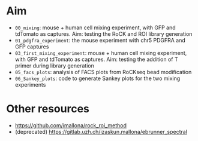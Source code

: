 # Aim

- `00_mixing`: mouse + human cell mixing experiment, with GFP and tdTomato as captures. Aim: testing the RoCK and ROI library generation
- `01_pdgfra_experiment`: the mouse experiment with chr5 PDGFRA and GFP captures
- `03_first_mixing_experiment`: mouse + human cell mixing experiment, with GFP and tdTomato as captures. Aim: testing the addition of T primer during library generation
- `05_facs_plots`: analysis of FACS plots from RoCKseq bead modification
- `06_Sankey_plots`: code to generate Sankey plots for the two mixing experiments

# Other resources

- https://github.com/imallona/rock_roi_method
- (deprecated) https://gitlab.uzh.ch/izaskun.mallona/ebrunner_spectral

